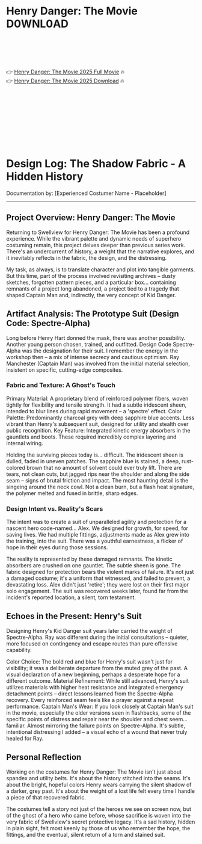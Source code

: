 # Henry Danger: The Movie D0WNL0AD

<br><br><br><br>


👉 <a href="https://Rolondo-tuhifota1984.github.io/mxjcircowd/">Henry Danger: The Movie 2025 Full Movie</a> 🔥
<br>
👉 <a href="https://Rolondo-tuhifota1984.github.io/mxjcircowd/">Henry Danger: The Movie 2025 Download</a> 🔥


<br><br><br><br><br><br><br><br>



# Design Log: The Shadow Fabric - A Hidden History

Documentation by: [Experienced Costumer Name - Placeholder]

---

## Project Overview: Henry Danger: The Movie

Returning to Swellview for Henry Danger: The Movie has been a profound experience. While the vibrant palette and dynamic needs of superhero costuming remain, this project delves deeper than previous series work. There's an undercurrent of history, a weight that the narrative explores, and it inevitably reflects in the fabric, the design, and the distressing.

My task, as always, is to translate character and plot into tangible garments. But this time, part of the process involved revisiting archives – dusty sketches, forgotten pattern pieces, and a particular box... containing remnants of a project long abandoned, a project tied to a tragedy that shaped Captain Man and, indirectly, the very concept of Kid Danger.

## Artifact Analysis: The Prototype Suit (Design Code: Spectre-Alpha)

Long before Henry Hart donned the mask, there was another possibility. Another young person chosen, trained, and outfitted. Design Code Spectre-Alpha was the designation for their suit. I remember the energy in the workshop then – a mix of intense secrecy and cautious optimism. Ray Manchester (Captain Man) was involved from the initial material selection, insistent on specific, cutting-edge composites.

### Fabric and Texture: A Ghost's Touch

   Primary Material: A proprietary blend of reinforced polymer fibers, woven tightly for flexibility and tensile strength. It had a subtle iridescent sheen, intended to blur lines during rapid movement – a 'spectre' effect.
   Color Palette: Predominantly charcoal grey with deep sapphire blue accents. Less vibrant than Henry's subsequent suit, designed for utility and stealth over public recognition.
   Key Feature: Integrated kinetic energy absorbers in the gauntlets and boots. These required incredibly complex layering and internal wiring.

Holding the surviving pieces today is... difficult. The iridescent sheen is dulled, faded in uneven patches. The sapphire blue is stained, a deep, rust-colored brown that no amount of solvent could ever truly lift. There are tears, not clean cuts, but jagged rips near the shoulder and along the side seam – signs of brutal friction and impact. The most haunting detail is the singeing around the neck cowl. Not a clean burn, but a flash heat signature, the polymer melted and fused in brittle, sharp edges.

### Design Intent vs. Reality's Scars

The intent was to create a suit of unparalleled agility and protection for a nascent hero code-named... Alex. We designed for growth, for speed, for saving lives. We had multiple fittings, adjustments made as Alex grew into the training, into the suit. There was a youthful earnestness, a flicker of hope in their eyes during those sessions.

The reality is represented by these damaged remnants. The kinetic absorbers are crushed on one gauntlet. The subtle sheen is gone. The fabric designed for protection bears the violent marks of failure. It's not just a damaged costume; it's a uniform that witnessed, and failed to prevent, a devastating loss. Alex didn't just 'retire'; they were lost on their first major solo engagement. The suit was recovered weeks later, found far from the incident's reported location, a silent, torn testament.

## Echoes in the Present: Henry's Suit

Designing Henry's Kid Danger suit years later carried the weight of Spectre-Alpha. Ray was different during the initial consultations – quieter, more focused on contingency and escape routes than pure offensive capability.

   Color Choice: The bold red and blue for Henry's suit wasn't just for visibility; it was a deliberate departure from the muted grey of the past. A visual declaration of a new beginning, perhaps a desperate hope for a different outcome.
   Material Refinement: While still advanced, Henry's suit utilizes materials with higher heat resistance and integrated emergency detachment points – direct lessons learned from the Spectre-Alpha recovery. Every reinforced seam feels like a prayer against a repeat performance.
   Captain Man's Wear: If you look closely at Captain Man's suit in the movie, especially the older versions seen in flashbacks, some of the specific points of distress and repair near the shoulder and chest seem... familiar. Almost mirroring the failure points on Spectre-Alpha. It's subtle, intentional distressing I added – a visual echo of a wound that never truly healed for Ray.

## Personal Reflection

Working on the costumes for Henry Danger: The Movie isn't just about spandex and utility belts. It's about the history stitched into the seams. It's about the bright, hopeful colors Henry wears carrying the silent shadow of a darker, grey past. It's about the weight of a lost life felt every time I handle a piece of that recovered fabric.

The costumes tell a story not just of the heroes we see on screen now, but of the ghost of a hero who came before, whose sacrifice is woven into the very fabric of Swellview's secret protective legacy. It's a sad history, hidden in plain sight, felt most keenly by those of us who remember the hope, the fittings, and the eventual, silent return of a torn and stained suit.


